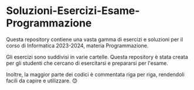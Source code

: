 # Soluzioni-Esercizi-Esame-Programmazione

Questa repository contiene una vasta gamma di esercizi e soluzioni per il corso di Informatica 2023-2024, materia Programmazione.

Gli esercizi sono suddivisi in varie cartelle. Questa repository è stata creata per gli studenti che cercano di esercitarsi e prepararsi per l'esame.

Inoltre, la maggior parte dei codici è commentata riga per riga, rendendoli facili da capire e utilizzare. 😊
